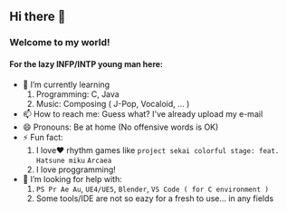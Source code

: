## Hi there 👋
### Welcome to my world!

#### For the lazy INFP/INTP young man here:
- 🌱 I’m currently learning
  1. Programming: C, Java
  2. Music: Composing ( J-Pop, Vocaloid, ... )
- 📫 How to reach me: Guess what? I've already upload my e-mail
- 😄 Pronouns: Be at home (No offensive words is OK)
- ⚡ Fun fact:
  1. I love❤ rhythm games like `project sekai colorful stage: feat. Hatsune miku` `Arcaea`
  2. I love proggramming!
- 🤔 I’m looking for help with:
  1. `PS Pr Ae Au`, `UE4/UE5`, `Blender`, `VS Code ( for C environment )`
  2. Some tools/IDE are not so eazy for a fresh to use... in any fields
<!--
**TwilightLoveU/TwilightLoveU** is a ✨ _special_ ✨ repository because its `README.md` (this file) appears on your GitHub profile.

Here are some ideas to get you started:

- 🔭 I’m currently working on ...
- 🌱 I’m currently learning ...
- 👯 I’m looking to collaborate on ...
- 🤔 I’m looking for help with ...
- 💬 Ask me about ...
- 📫 How to reach me: ...
- 😄 Pronouns: ...
- ⚡ Fun fact: ...
-->
